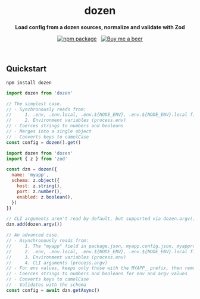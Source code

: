 <br>

<h1 align="center">dozen</h1>

<p align="center">
  <strong>Load config from a dozen sources, normalize and validate with Zod</strong>
</p>

<p align="center">
  <a href="https://www.npmjs.com/package/dozen"><img src="https://img.shields.io/npm/v/dozen" alt="npm package"></a>
  &nbsp;
  <a href="https://www.buymeacoffee.com/axtgr"><img src="https://img.shields.io/badge/%F0%9F%8D%BA-Buy%20me%20a%20beer-red?style=flat" alt="Buy me a beer"></a>
</p>

<br>

## Quickstart

```
npm install dozen
```

```js
import dozen from 'dozen'

// The simplest case.
// - Synchronously reads from:
//     1. .env, .env.local, .env.${NODE_ENV}, .env.${NODE_ENV}.local files
//     2. Environment variables (process.env)
// - Coerces strings to numbers and booleans
// - Merges into a single object
// - Converts keys to camelCase
const config = dozen().get()
```

```js
import dozen from 'dozen'
import { z } from 'zod'

const dzn = dozen({
  name: 'myapp',
  schema: z.object({
    host: z.string(),
    port: z.number(),
    enabled: z.boolean(),
  })
})

// CLI arguments aren't read by default, but supported via dozen.argv()
dzn.add(dozen.argv())

// An advanced case.
// - Asynchronously reads from:
//     1. The "myapp" field in package.json, myapp.config.json, myapprc.yaml, etc.
//     2. .env, .env.local, .env.${NODE_ENV}, .env.${NODE_ENV}.local files
//     3. Environment variables (process.env)
//     4. CLI arguments (process.argv)
// - For env values, keeps only those with the MYAPP_ prefix, then removes the prefix
// - Coerces strings to numbers and booleans for env and argv values
// - Converts keys to camelCase
// - Validates with the schema
const config = await dzn.getAsync()
```
